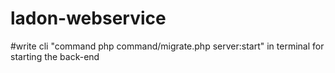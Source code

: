 ﻿# ladon-webservice


#write cli "command php command/migrate.php server:start" in terminal for starting the back-end
